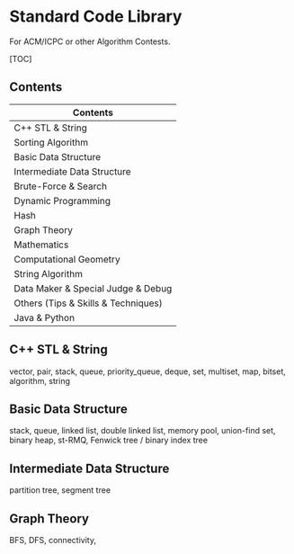 # Standard Code Library

For ACM/ICPC or other Algorithm Contests.



[TOC]



## Contents

| Contents                              |
| ------------------------------------- |
| C++ STL & String                      |
| Sorting Algorithm                     |
| Basic Data Structure                  |
| Intermediate Data Structure           |
| Brute-Force & Search                  |
| Dynamic Programming                   |
| Hash                                  |
| Graph Theory                          |
| Mathematics                           |
| Computational Geometry                |
| String Algorithm                      |
| Data Maker & Special Judge & Debug    |
| Others (Tips & Skills & Techniques)   |
| Java & Python                         |



## C++ STL & String

vector, pair, stack, queue, priority_queue, deque, set, multiset, map, bitset, algorithm, string



## Basic Data Structure

stack, queue, linked list, double linked list, memory pool, union-find set, binary heap, st-RMQ, Fenwick tree / binary index tree 



## Intermediate Data Structure

partition tree, segment tree



## Graph Theory

BFS, DFS, connectivity, 
